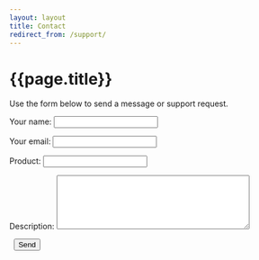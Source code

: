 ```yaml
---
layout: layout
title: Contact
redirect_from: /support/
---
```


{{page.title}}
===

Use the form below to send a message or support request.

<form action='http://getsimpleform.com/messages?form_api_token=e50faa7b927fdd868578ec19b747845a'
method='post'>
  <input type='hidden' name='redirect_to' value='http://www.david.cm/contact-thankyou_tmp' />
<p>
  <label>Your name:</label>
  <input type='text' name='name' maxlength=30 />
</p>
<p>
  <label>Your email:</label>
  <input type='email' name='email' maxlength=30 />
</p>
<p>
  <label>Product:</label>
  <input type='text' name='product' maxlength=30 />
</p>
<p>
  <label>Description:</label>
  <textarea name='message' cols=40 rows=6 maxlength=1500 wrap='soft'></textarea>
</p>
<p>
  <label>&nbsp;</label>
  <input type='submit' value='Send' />
</form>
